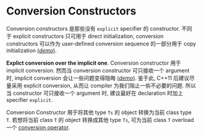# Conversion Constructors

Conversion constructors 是那些没有 `explicit` specifier 的 constructor.
不同于 explicit constructors 只可用于 direct initialization, conversion constructors 可以作为 user-defined conversion sequence 的一部分用于 copy initialization [(*demo*)](psi_element://ConversionConstructors_Conversion_Test).

**Explict conversion over the implicit one**.
Conversion constructor 用于 implicit conversion.
然而当 conversion constructor 可只接收一个 argument 时, implicit conversion 会让一些问题变得隐晦 [(*demo*)](psi_element://ConversionConstructors_IllConversion_Test).
鉴于此, C++11 后建议尽量采用 explicit conversion, 从而让 compiler 为我们阻止一些不必要的问题.
所以当 constructor 可只接收一个 argument 时, 建议最好在 declaration 时加上 specifier `explicit`.

Conversion Constructor 用于将其他 type `Ts` 的 object 转换为当前 class type `T`.
若想将当前 class `T` 的 object 转换成其他 type `Ts`, 可为当前 class `T` overload 一个 [conversion operator](course://Functions/Operator_Functions/Overload_Type_Conversion_Operators).